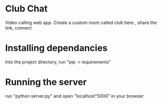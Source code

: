 # Club Chat
Video calling web app. Create a custom room called club here , share the link, connect

# Installing dependancies
 Into the project directory, run "pip -r requirements"
 
 # Running the server
 run "python server.py" and open "localhost"5000" in your browser
